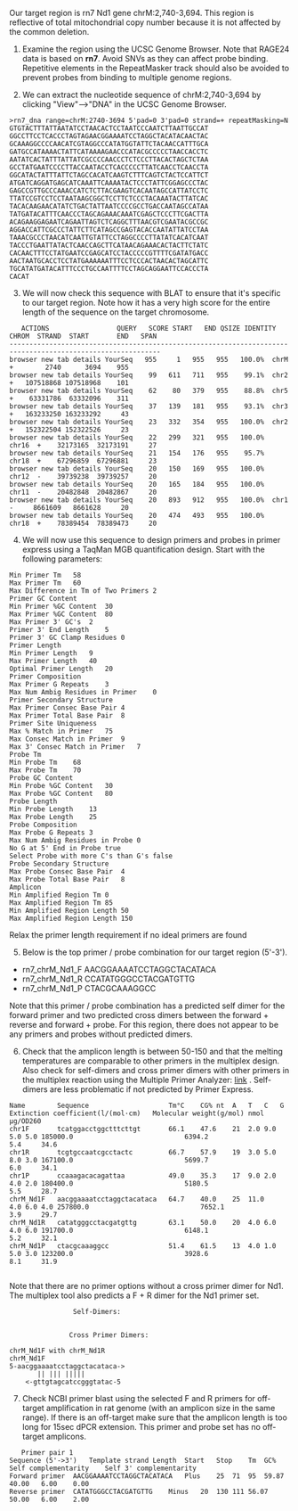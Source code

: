 Our target region is rn7 Nd1 gene chrM:2,740-3,694. This region is reflective of total mitochondrial copy number because it is not affected by the common deletion.

1. Examine the region using the UCSC Genome Browser. Note that RAGE24 data is based on **rn7**. Avoid SNVs as they can affect probe binding. Repetitive elements in the RepeatMasker track should also be avoided to prevent probes from binding to multiple genome regions. 
   
2. We can extract the nucleotide sequence of chrM:2,740-3,694 by clicking "View"-->"DNA" in the UCSC Genome Browser. 

```
>rn7_dna range=chrM:2740-3694 5'pad=0 3'pad=0 strand=+ repeatMasking=N
GTGTACTTTATTAATATCCTAACACTCCTAATCCCAATCTTAATTGCCAT
GGCCTTCCTCACCCTAGTAGAACGGAAAATCCTAGGCTACATACAACTAC
GCAAAGGCCCCAACATCGTAGGCCCATATGGTATTCTACAACCATTTGCA
GATGCCATAAAACTATTCATAAAAGAACCCATACGCCCCCTAACCACCTC
AATATCACTATTTATTATCGCCCCAACCCTCTCCCTTACACTAGCTCTAA
GCCTATGAATCCCCTTACCAATACCTCACCCCCTTATCAACCTCAACCTA
GGCATACTATTTATTCTAGCCACATCAAGTCTTTCAGTCTACTCCATTCT
ATGATCAGGATGAGCATCAAATTCAAAATACTCCCTATTCGGAGCCCTAC
GAGCCGTTGCCCAAACCATCTCTTACGAAGTCACAATAGCCATTATCCTC
TTATCCGTCCTCCTAATAAGCGGCTCCTTCTCCCTACAAATACTTATCAC
TACACAAGAACATATCTGACTATTAATCCCCGCCTGACCAATAGCCATAA
TATGATACATTTCAACCCTAGCAGAAACAAATCGAGCTCCCTTCGACTTA
ACAGAAGGAGAATCAGAATTAGTCTCAGGCTTTAACGTCGAATACGCCGC
AGGACCATTCGCCCTATTCTTCATAGCCGAGTACACCAATATTATCCTAA
TAAACGCCCTAACATCAATTGTATTCCTAGGCCCCTTATATCACATCAAT
TACCCTGAATTATACTCAACCAGCTTCATAACAGAAACACTACTTCTATC
CACAACTTTCCTATGAATCCGAGCATCCTACCCCCGTTTTCGATATGACC
AACTAATGCACCTCCTATGAAAAAATTTCCTCCCACTAACACTAGCATTC
TGCATATGATACATTTCCCTGCCAATTTTCCTAGCAGGAATTCCACCCTA
CACAT
```

3. We will now check this sequence with BLAT to ensure that it's specific to our target region. Note how it has a very high score for the entire length of the sequence on the target chromosome. 

```
   ACTIONS                 QUERY   SCORE START   END QSIZE IDENTITY  CHROM  STRAND  START       END   SPAN
------------------------------------------------------------------------------------------------------------
browser new tab details YourSeq   955     1   955   955   100.0%  chrM   +        2740      3694    955
browser new tab details YourSeq    99   611   711   955    99.1%  chr2   +   107518868 107518968    101
browser new tab details YourSeq    62    80   379   955    88.8%  chr5   +    63331786  63332096    311
browser new tab details YourSeq    37   139   181   955    93.1%  chr3   +   163233250 163233292     43
browser new tab details YourSeq    23   332   354   955   100.0%  chr2   +   152322504 152322526     23
browser new tab details YourSeq    22   299   321   955   100.0%  chr16  +    32173165  32173191     27
browser new tab details YourSeq    21   154   176   955    95.7%  chr18  +    67296859  67296881     23
browser new tab details YourSeq    20   150   169   955   100.0%  chr12  -    39739238  39739257     20
browser new tab details YourSeq    20   165   184   955   100.0%  chr11  -    20482848  20482867     20
browser new tab details YourSeq    20   893   912   955   100.0%  chr1   -     8661609   8661628     20
browser new tab details YourSeq    20   474   493   955   100.0%  chr18  +    78389454  78389473     20
```

4. We will now use this sequence to design primers and probes in primer express using a TaqMan MGB quantification design. Start with the following parameters:

```
Min Primer Tm	58
Max Primer Tm	60
Max Difference in Tm of Two Primers	2
Primer GC Content	
Min Primer %GC Content	30
Max Primer %GC Content	80
Max Primer 3' GC's	2
Primer 3' End Length	5
Primer 3' GC Clamp Residues	0
Primer Length	
Min Primer Length	9
Max Primer Length	40
Optimal Primer Length	20
Primer Composition	
Max Primer G Repeats	3
Max Num Ambig Residues in Primer	0
Primer Secondary Structure	
Max Primer Consec Base Pair	4
Max Primer Total Base Pair	8
Primer Site Uniqueness	
Max % Match in Primer	75
Max Consec Match in Primer	9
Max 3' Consec Match in Primer	7
Probe Tm	
Min Probe Tm	68
Max Probe Tm	70
Probe GC Content	
Min Probe %GC Content	30
Max Probe %GC Content	80
Probe Length	
Min Probe Length	13
Max Probe Length	25
Probe Composition	
Max Probe G Repeats	3
Max Num Ambig Residues in Probe	0
No G at 5' End in Probe	true
Select Probe with more C's than G's	false
Probe Secondary Structure	
Max Probe Consec Base Pair	4
Max Probe Total Base Pair	8
Amplicon	
Min Amplified Region Tm	0
Max Amplified Region Tm	85
Min Amplified Region Length	50
Max Amplified Region Length	150
```

Relax the primer length requirement if no ideal primers are found
   
5. Below is the top primer / probe combination for our target region (5'-3').
   
- rn7_chrM_Nd1_F  AACGGAAAATCCTAGGCTACATACA
- rn7_chrM_Nd1_R  CCATATGGGCCTACGATGTTG
- rn7_chrM_Nd1_P  CTACGCAAAGGCC

Note that this primer / probe combination has a predicted self dimer for the forward primer and two predicted cross dimers between the forward + reverse and forward + probe. For this region, there does not appear to be any primers and probes without predicted dimers. 

6. Check that the amplicon length is between 50-150 and that the melting temperatures are comparable to other primers in the multiplex design. Also check for self-dimers and cross primer dimers with other primers in the multiplex reaction using the Multiple Primer Analyzer: [link](https://www.thermofisher.com/us/en/home/brands/thermo-scientific/molecular-biology/molecular-biology-learning-center/molecular-biology-resource-library/thermo-scientific-web-tools/multiple-primer-analyzer.html) . Self-dimers are less problematic if not predicted by Primer Express. 
   
```
Name     	Sequence                 	Tm°C	CG%	nt	A	T	C	G	Extinction coefficient(l/(mol·cm)	Molecular weight(g/mol)	nmol	µg/OD260
chr1F    	tcatggacctggctttcttgt    	66.1	47.6	21	2.0	9.0	5.0	5.0	185000.0                         	6394.2                 	5.4 	34.6
chr1R    	tcgtgccaatcgcctactc      	66.7	57.9	19	3.0	5.0	8.0	3.0	167100.0                         	5699.7                 	6.0 	34.1
chr1P    	ccaaagacacagattaa        	49.0	35.3	17	9.0	2.0	4.0	2.0	180400.0                         	5180.5                 	5.5 	28.7
chrM_Nd1F	aacggaaaatcctaggctacataca	64.7	40.0	25	11.0	4.0	6.0	4.0	257800.0                         	7652.1                 	3.9 	29.7
chrM_Nd1R	catatgggcctacgatgttg     	63.1	50.0	20	4.0	6.0	4.0	6.0	191700.0                         	6148.1                 	5.2 	32.1
chrM_Nd1P	ctacgcaaaggcc            	51.4	61.5	13	4.0	1.0	5.0	3.0	123200.0                         	3928.6                 	8.1 	31.9


```

Note that there are no primer options without a cross primer dimer for Nd1. The multiplex tool also predicts a F + R dimer for the Nd1 primer set.
```
                Self-Dimers:


               Cross Primer Dimers:

chrM_Nd1F with chrM_Nd1R
chrM_Nd1F
5-aacggaaaatcctaggctacataca->
       || ||| |||||       
    <-gttgtagcatccgggtatac-5
```

7. Check NCBI primer blast using the selected F and R primers for off-target amplification in rat genome (with an amplicon size in the same range). If there is an off-target make sure that the amplicon length is too long for 15sec dPCR extension. This primer and probe set has no off-target amplicons.

```
   Primer pair 1
Sequence (5'->3')	Template strand	Length	Start	Stop	Tm	GC%	Self complementarity	Self 3' complementarity
Forward primer	AACGGAAAATCCTAGGCTACATACA	Plus	25	71	95	59.87	40.00	6.00	0.00
Reverse primer	CATATGGGCCTACGATGTTG	Minus	20	130	111	56.07	50.00	6.00	2.00 
```
   

